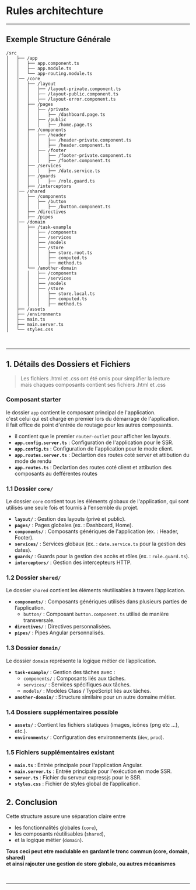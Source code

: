 # Rules architechture   

---

## **Exemple Structure Générale**

```
/src
│   ├── /app
│   │   ├── app.component.ts
│   │   ├── app.module.ts
│   │   └── app-routing.module.ts
│   │── /core
│   │   ├── /layout
│   │   │   ├── /layout-private.component.ts
│   │   │   ├── /layout-public.component.ts
│   │   │   ├── /layout-error.component.ts
│   │   ├── /pages
│   │   │   ├── /private
│   │   │   │   ├── /dashboard.page.ts
│   │   │   ├── /public
│   │   │   │   ├── /home.page.ts
│   │   ├── /components
│   │   │   ├── /header
│   │   │   │   ├── /header-private.component.ts
│   │   │   │   ├── /header.component.ts
│   │   │   ├── /footer
│   │   │   │   ├── /footer-private.component.ts
│   │   │   │   ├── /footer.component.ts
│   │   ├── /services
│   │   │   │   ├── /date.service.ts
│   │   ├── /guards
│   │   │   │   ├── /role.guard.ts
│   │   ├── /interceptors
│   │── /shared
│   │   ├── /components
│   │   │   ├── /button
│   │   │   │   ├── /button.component.ts
│   │   ├── /directives
│   │   ├── /pipes
│   │── /domain
│   │   ├── /task-example
│   │   │   ├── /components
│   │   │   ├── /services
│   │   │   ├── /models
│   │   │   ├── /store
│   │   │   │   ├── store.root.ts
│   │   │   │   ├── computed.ts
│   │   │   │   ├── method.ts
│   │   └── /another-domain
│   │   │   ├── /components
│   │   │   ├── /services
│   │   │   ├── /models
│   │   │   ├── /store
│   │   │   │   ├── store.local.ts
│   │   │   │   ├── computed.ts
│   │   │   │   ├── method.ts
│   ├── /assets
│   ├── /environments
│   ├── main.ts
│   ├── main.server.ts
│   └── styles.css
```

<br>

---

## 1. Détails des Dossiers et Fichiers  

> Les fichiers .html et .css ont été omis pour simplifier la lecture  
> mais chaques composants contient ses fichiers .html et .css

### **Composant starter**  
le dossier `app` contient le composant principal de l'application.  
c'est celui qui est chargé en premier lors du démarrage de l'application.  
il fait office de point d'entrée de routage pour les autres composants.  

- il contient que le premier `router-outlet` pour afficher les layouts.
- **`app.config.server.ts`** : Configuration de l'application pour le SSR.
- **`app.config.ts`** : Configuration de l'application pour le mode client.
- **`app.routes.server.ts`** : Declartion des routes coté server et attibution du mode de rendu  
- **`app.routes.ts`** : Declartion des routes coté client et attibution des composants au defférentes routes  

### **1.1 Dossier `core/`**
Le dossier `core` contient tous les éléments globaux de l'application, qui sont utilisés une seule fois et fournis à l'ensemble du projet.

- **`layout/`** : Gestion des layouts (privé et public).
- **`pages/`** : Pages globales (ex. : Dashboard, Home).
- **`components/`** : Composants génériques de l'application (ex. : Header, Footer).
- **`services/`** : Services globaux (ex. : `date.service.ts` pour la gestion des dates).
- **`guards/`** : Guards pour la gestion des accès et rôles (ex. : `role.guard.ts`).
- **`interceptors/`** : Gestion des intercepteurs HTTP.

### **1.2 Dossier `shared/`**
Le dossier `shared` contient les éléments réutilisables à travers l’application.

- **`components/`** : Composants génériques utilisés dans plusieurs parties de l’application.
  - `button/` : Composant `button.component.ts` utilisé de manière transversale.
- **`directives/`** : Directives personnalisées.
- **`pipes/`** : Pipes Angular personnalisés.

### **1.3 Dossier `domain/`**
Le dossier `domain` représente la logique métier de l’application.

- **`task-example/`** : Gestion des tâches avec :
  - `components/` : Composants liés aux tâches.
  - `services/` : Services spécifiques aux tâches.
  - `models/` : Modèles Class / TypeScript liés aux tâches.
- **`another-domain/`** : Structure similaire pour un autre domaine métier.

### **1.4 Dossiers supplémentaires possible**

- **`assets/`** : Contient les fichiers statiques (images, icônes (png etc ...), etc.).
- **`environments/`** : Configuration des environnements (`dev`, `prod`).

### **1.5 Fichiers supplémentaires existant**

- **`main.ts`** : Entrée principale pour l'application Angular.
- **`main.server.ts`** : Entrée principale pour l'exécution en mode SSR.
- **`server.ts`** : Fichier du serveur expressjs pour le SSR.
- **`styles.css`** : Fichier de styles global de l’application.

## 2. Conclusion
Cette structure assure une séparation claire entre  
- les fonctionnalités globales (`core`),  
- les composants réutilisables (`shared`),  
- et la logique métier (`domain`).  

**Tous ceci peut etre modulable en gardant le tronc commun (core, domain, shared)  
et ainsi rajouter une gestion de store globale, ou autres mécanismes**

<br>

---

<br>
